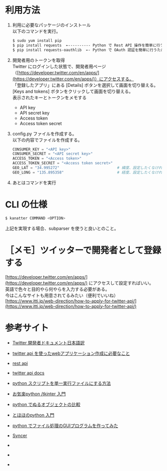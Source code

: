 # 利用方法

1. 利用に必要なパッケージのインストール  
    以下のコマンドを実行。
    ```sh
    $ sudo yum install pip
    $ pip install requests  ←---------- Python で Rest API 操作を簡単に行うためのライブラリ
    $ pip install requests-oauthlib  ←- Python で OAuth 認証を簡単に行うためのライブラリ
    ```

2. 開発者用のトークンを取得  
    Twitter にログインした状態で、開発者用ページ（[https://developer.twitter.com/en/apps/](https://developer.twitter.com/en/apps/)）にアクセスする。  
    「登録したアプリ」にある [Details] ボタンを選択して画面を切り替える。  
    [Keys and tokens] ボタンをクリックして画面を切り替える。  
    表示されたキーとトークンをメモする
    - API key
    - API secret key
    - Access token
    - Access token secret

3. config.py ファイルを作成する。  
    以下の内容でファイルを作成する。
    ```python
    CONSUMER_KEY = "<API key>"
    CONSUMER_SECRET = "<API secret key>"
    ACCESS_TOKEN = "<Access token>"
    ACCESS_TOKEN_SECRET = "<Access token secret>"
    GEO_LAT = "34.995272"                          # 緯度、設定したくなければ "" でおｋ
    GEO_LONG = "135.895358"                        # 経度、設定したくなければ "" でおｋ
    ```

4. あとはコマンドを実行


# CLI の仕様
```sh
$ kanatter COMMAND <OPTION>
```
上記を実現する場合、subparser を使うと良いとのこと。


# ［メモ］ツイッターで開発者として登録する
[https://developer.twitter.com/en/apps/](https://developer.twitter.com/en/apps/) にアクセスして設定すればいい。  
英語で色々と目的やら何やらを入力する必要がある。  
今はこんなサイトも用意されてるみたい（便利でいいね）  
[https://www.itti.jp/web-direction/how-to-apply-for-twitter-api/](https://www.itti.jp/web-direction/how-to-apply-for-twitter-api/)








# 参考サイト
- [Twitter 開発者ドキュメント日本語訳](http://westplain.sakuraweb.com/translate/twitter/Documentation/REST-APIs/Public-API/GET-trends-closest.cgi)
- [twitter api を使ったwebアプリケーション作成に必要なこと](https://belltzel.dev/twitter-api-prepare-for-application-creation/)
- [rest api](https://syncer.jp/Web/API/Twitter/REST_API/GET/statuses/user_timeline/)
- [twitter api docs](https://developer.twitter.com/en/docs)
- [python スクリプトを単一実行ファイルにする方法](https://qiita.com/hirohiro77/items/466e411fa41f144c8b2a)
- [お気楽python /tkinter 入門](http://www.nct9.ne.jp/m_hiroi/light/pytk05.html)
- [python でぬるオブジェクトの比較](https://qiita.com/tortuepin/items/44fdb63cc82dfd260575)
- [とほほのpython 入門](http://www.tohoho-web.com/python/function.html)
- [python でファイル処理のGUIプログラムを作ってみた](https://qiita.com/chanmaru/items/8e5ebf7d8b0b21c8fd3a)
- [Syncer](https://syncer.jp/Web/API/Twitter/REST_API/GET/statuses/user_timeline/)


- [](https://qiita.com/bakira/items/00743d10ec42993f85eb)
- [](https://qiita.com/oohira/items/308bbd33a77200a35a3d)
- [](https://qiita.com/moroku0519/items/315cd25d3eaae3217103)

